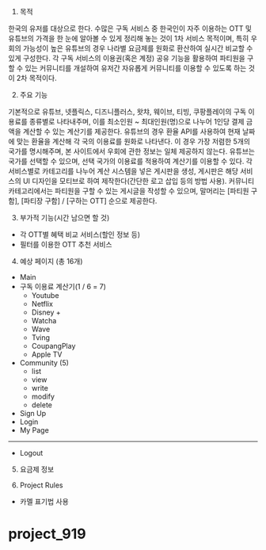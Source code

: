 1. 목적

  한국의 유저를 대상으로 한다.
  수많은 구독 서비스 중 한국인이 자주 이용하는 OTT 및 유튜브의 가격을 한 눈에 알아볼 수 있게 정리해 놓는 것이 1차 서비스 목적이며, 특히 우회의 가능성이 높은 유튜브의 경우 나라별 요금제를 원화로 환산하여 실시간 비교할 수 있게 구성한다.
  각 구독 서비스의 이용권(혹은 계정) 공유 기능을 활용하여 파티원을 구할 수 있는 커뮤니티를 개설하여 유저간 자유롭게 커뮤니티를 이용할 수 있도록 하는 것이 2차 목적이다.
 
2. 주요 기능

  기본적으로 유튜브, 넷플릭스, 디즈니플러스, 왓챠, 웨이브, 티빙, 쿠팡플레이의 구독 이용료를 종류별로 나타내주며, 이를 최소인원 ~ 최대인원(명)으로 나누어 1인당 결제 금액을 계산할 수 있는 계산기를 제공한다. 
  유튜브의 경우 환율 API를 사용하여 현재 날짜에 맞는 환율을 계산해 각 국의 이용료를 원화로 나타낸다. 이 경우 가장 저렴한 5개의 국가를 명시해주며, 본 사이트에서 우회에 관한 정보는 일체 제공하지 않는다. 유튜브는 국가를 선택할 수 있으며, 선택 국가의 이용료를 적용하여 계산기를 이용할 수 있다.
  각 서비스별로 카테고리를 나누어 계산 시스템을 넣은 게시판을 생성, 게시판은 해당 서비스의 UI 디자인을 모티브로 하여 제작한다(간단한 로고 삽입 등의 방법 사용). 
  커뮤니티 카테고리에서는 파티원을 구할 수 있는 게시글을 작성할 수 있으며, 말머리는 [파티원 구함], [파티장 구함] / [구하는 OTT] 순으로 제공한다. 
 
3. 부가적 기능(시간 남으면 할 것)

  - 각 OTT별 혜택 비교 서비스(할인 정보 등)
  - 필터를 이용한 OTT 추천 서비스
 
 
4. 예상 페이지 (총 16개)

- Main
- 구독 이용료 계산기(1 / 6 = 7)
    - Youtube
    - Netflix
    - Disney +
    - Watcha
    - Wave
    - Tving
    - CoupangPlay
    - Apple TV
- Community (5)
    - list
    - view
    - write
    - modify
    - delete
- Sign Up
- Login
- My Page
-----------------------------------------------
- Logout
 
 
5. 요금제 정보


6. Project Rules

- 카멜 표기법 사용
# project_919

